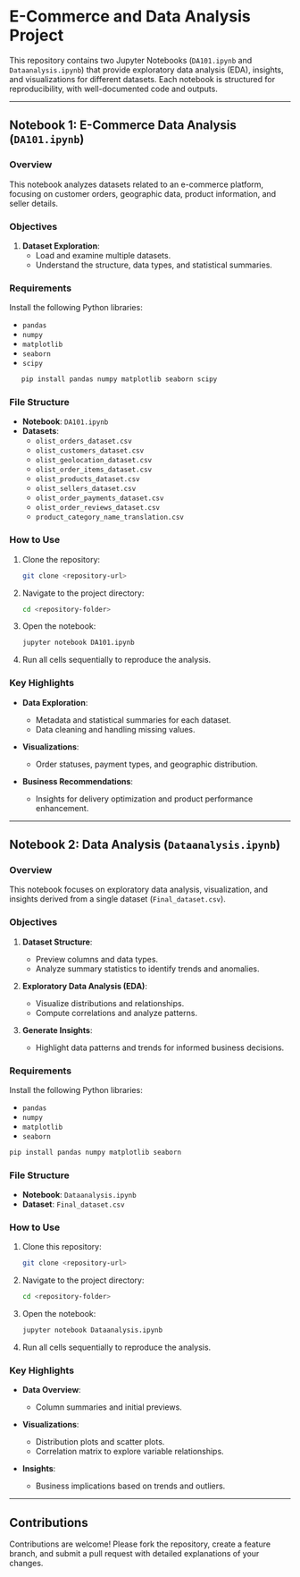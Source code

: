 # E-Commerce and Data Analysis Project

This repository contains two Jupyter Notebooks (`DA101.ipynb` and `Dataanalysis.ipynb`) that provide exploratory data analysis (EDA), insights, and visualizations for different datasets. Each notebook is structured for reproducibility, with well-documented code and outputs.

---

## Notebook 1: E-Commerce Data Analysis (`DA101.ipynb`)

### Overview

This notebook analyzes datasets related to an e-commerce platform, focusing on customer orders, geographic data, product information, and seller details.

### Objectives

1. **Dataset Exploration**:
   - Load and examine multiple datasets.
   - Understand the structure, data types, and statistical summaries.
   
### Requirements

Install the following Python libraries:

- `pandas`
- `numpy`
- `matplotlib`
- `seaborn`
- `scipy`

```bash
   pip install pandas numpy matplotlib seaborn scipy
```

### File Structure

- **Notebook**: `DA101.ipynb`
- **Datasets**:
  - `olist_orders_dataset.csv`
  - `olist_customers_dataset.csv`
  - `olist_geolocation_dataset.csv`
  - `olist_order_items_dataset.csv`
  - `olist_products_dataset.csv`
  - `olist_sellers_dataset.csv`
  - `olist_order_payments_dataset.csv`
  - `olist_order_reviews_dataset.csv`
  - `product_category_name_translation.csv`

### How to Use

1. Clone the repository:

   ```bash
   git clone <repository-url>
   ```

2. Navigate to the project directory:

   ```bash
   cd <repository-folder>
   ```

3. Open the notebook:

   ```bash
   jupyter notebook DA101.ipynb
   ```

4. Run all cells sequentially to reproduce the analysis.

### Key Highlights

- **Data Exploration**:
  - Metadata and statistical summaries for each dataset.
  - Data cleaning and handling missing values.

- **Visualizations**:
  - Order statuses, payment types, and geographic distribution.

- **Business Recommendations**:
  - Insights for delivery optimization and product performance enhancement.

---

## Notebook 2: Data Analysis (`Dataanalysis.ipynb`)

### Overview

This notebook focuses on exploratory data analysis, visualization, and insights derived from a single dataset (`Final_dataset.csv`).

### Objectives

1. **Dataset Structure**:
   - Preview columns and data types.
   - Analyze summary statistics to identify trends and anomalies.

2. **Exploratory Data Analysis (EDA)**:
   - Visualize distributions and relationships.
   - Compute correlations and analyze patterns.

3. **Generate Insights**:
   - Highlight data patterns and trends for informed business decisions.

### Requirements

Install the following Python libraries:

- `pandas`
- `numpy`
- `matplotlib`
- `seaborn`

```bash
pip install pandas numpy matplotlib seaborn
```

### File Structure

- **Notebook**: `Dataanalysis.ipynb`
- **Dataset**: `Final_dataset.csv`

### How to Use

1. Clone this repository:

   ```bash
   git clone <repository-url>
   ```

2. Navigate to the project directory:

   ```bash
   cd <repository-folder>
   ```

3. Open the notebook:

   ```bash
   jupyter notebook Dataanalysis.ipynb
   ```

4. Run all cells sequentially to reproduce the analysis.

### Key Highlights

- **Data Overview**:
  - Column summaries and initial previews.

- **Visualizations**:
  - Distribution plots and scatter plots.
  - Correlation matrix to explore variable relationships.

- **Insights**:
  - Business implications based on trends and outliers.

---

## Contributions

Contributions are welcome! Please fork the repository, create a feature branch, and submit a pull request with detailed explanations of your changes.

